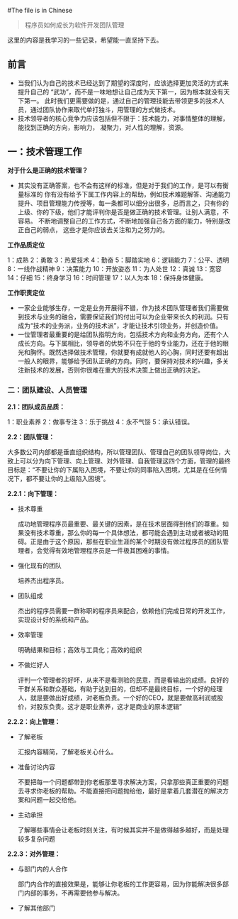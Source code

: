 #The file is in Chinese

>程序员如何成长为软件开发团队管理

这里的内容是我学习的一些记录，希望能一直坚持下去。

## 前言

* 当我们认为自己的技术已经达到了期望的深度时，应该选择更加灵活的方式来提升自己的 “武功”，而不是一味地想让自己成为天下第一，因为根本就没有天下第一。 此时我们更需要做的是，通过自己的管理技能去带领更多的技术人员，通过团队协作来取代单打独斗，用管理的方式做技术。  
* 技术领导者的核心竞争力应该包括但不限于：技术能力，对事情整体的理解，能找到正确的方向，影响力， 凝聚力，对人性的理解，资源。   


## 一：技术管理工作

**对于什么是正确的技术管理？**

* 其实没有正确答案，也不会有这样的标准，但是对于我们的工作，是可以有衡量标准的 你有没有给予下属工作内容上的帮助，例如技术难题解答、沟通能力提升、项目管理能力传授等，每一条都可以细分出很多，总而言之，只有你的上级、你的下级，他们才能评判你是否是做正确的技术管理。让别人满意，不容易。 不断地调整自己的工作方式，不断地加强自己各方面的能力，特别是改正自己的弱点， 这些才是你应该去关注和为之努力的。

**工作品质定位**

1：成熟  2：勇敢 3：热爱技术 4：勤奋 5：脚踏实地 6：逻辑能力 7：公平、透明 8：一线作战精神 9：决策能力 10：开放姿态 11：为人处世 12：真诚 13：宽容 14：仔细 15：终身学习 16：时间管理 17：以人为本 18：保持身体健康。

**工作职责定位**

* 一家企业能够生存，一定是业务开展得不错，作为技术团队管理者我们需要做到技术与业务的融合，需要保证我们的付出可以为企业带来长久的利润。只有成为“技术的业务派，业务的技术派”，才能让技术引领业务，并创造价值。
* 一位管理者最重要的是给团队指明方向，包括技术方向和业务方向，还有个人成长方向。与下属相比，领导者的优势不只在于他的专业能力，还在于他的眼光和胸怀。既然选择做技术管理，你就要有成就他人的心胸，同时还要有超出一般人的眼界，能够给予团队正确的方向。同时，要保持对技术的兴趣，多关注新技术的发展，否则你很难在重大的技术决策上做出正确的决定。


### 二：团队建设、人员管理 

**2.1：团队成员品质：**

1：职业素养 2：做事专注 3：乐于挑战 4：永不气馁 5：承认错误。

**2.2：团队管理：**

大多数公司内部都是垂直组织结构，所以管理团队、管理自己的团队领导岗位，大致上可以分为向下管理、向上管理、对外管理、自我管理这四个方面，管理的最终目标是：“不要让你的下属陷入困境，不要让你的同事陷入困境，尤其是在任何情况下，都不要让你的上级陷入困境”。

**2.2.1：向下管理：**

* 技术尊重

  成功地管理程序员最重要、最关键的因素，是在技术层面得到他们的尊重。如果没有技术尊重，那么你的每一个具体想法，都可能会遇到主动或者被动的阻碍。正是由于这个原因，那些在职业生涯的某个时期没有做过程序员的团队管理者，会觉得有效地管理程序员是一件极其困难的事情。

* 强化现有的团队

  培养杰出程序员。

* 团队组成

  杰出的程序员需要一群称职的程序员来配合，依赖他们完成日常的开发工作，实现设计好的系统和产品。

* 效率管理

  明确结果和目标；高效与工具化；高效的组织

* 不做烂好人

  评判一个管理者的好坏，从来不是看测验的民意，而是看输出的成绩。良好的干群关系和群众基础，有助于达到目的，但却不是最终目标，一个好的经理人，就是要做出好成绩，对老板负责。一个好的CEO，就是要做高利润或股价，对股东负责。这才是职业素养，这才是商业的原本逻辑”

**2.2.2：向上管理：**

* 了解老板

    汇报内容精简，了解老板关心什么。

* 准备讨论内容

    不要把每一个问题都带到你老板那里寻求解决方案，只拿那些真正重要的问题去寻求你老板的帮助。不能直接把问题抛给他，最好是拿着几套潜在的解决方案和问题一起交给他。

* 主动承担

    了解哪些事情会让老板时刻关注，有时候其实并不是做得越多越好，而是处理较多复杂问题

**2.2.3：对外管理：**

* 与部门内的人合作

  部门内合作的直接效果是，能够让你老板的工作更容易，因为你能解决很多部门内部的事务，不再需要他参与解决。

* 了解其他部门



